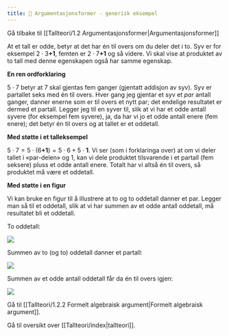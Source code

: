 ```yaml
---
title: 📄 Argumentasjonsformer - generisk eksempel
---
```

Gå tilbake til [[Tallteori/1.2 Argumentasjonsformer|Argumentasjonsformer]]

At et tall er odde, betyr at det har én til overs om du deler det i to.
Syv er for eksempel $2 \cdot 3\mathbf{+ 1}$, femten er
$2 \cdot 7\mathbf{+ 1}$ og så videre. Vi skal vise at produktet av to
tall med denne egenskapen også har samme egenskap.

**En ren ordforklaring**

$5 \cdot 7$ betyr at $7$ skal gjentas fem ganger (gjentatt addisjon av
syv). Syv er partallet seks med én til overs. Hver gang jeg gjentar et
syv et *par* antall ganger, danner enerne som er til overs et nytt par;
det endelige resultatet er dermed et partall. Legger jeg til en syver
til, slik at vi har et odde antall syvere (for eksempel fem syvere), ja,
da har vi jo et odde antall enere (fem enere); det betyr én til overs og
at tallet er et oddetall.

**Med støtte i et talleksempel**

$5 \cdot 7 = 5 \cdot \left( 6\mathbf{+ 1} \right) = 5 \cdot 6 + 5 \cdot \mathbf{1}$.
Vi ser (som i forklaringa over) at om vi deler tallet i «par-delen» og
$1$, kan vi dele produktet tilsvarende i et partall (fem seksere) pluss
et odde antall enere. Totalt har vi altså én til overs, så produktet må
være et oddetall.

**Med støtte i en figur**

Vi kan bruke en figur til å illustrere at to og to oddetall danner et
par. Legger man så til et oddetall, slik at vi har summen av et odde
antall oddetall, må resultatet bli et oddetall.

To oddetall:

![](Files/media/image3.png)

Summen av to (og to) oddetall danner et partall:

![](Files/media/image4.png)

Summen av et odde antall oddetall får da én til overs igjen:

![](Files/media/image5.png)

Gå til [[Tallteori/1.2.2 Formelt algebraisk argument|Formelt algebraisk argument]].

Gå til oversikt over [[Tallteori/index|tallteori]].